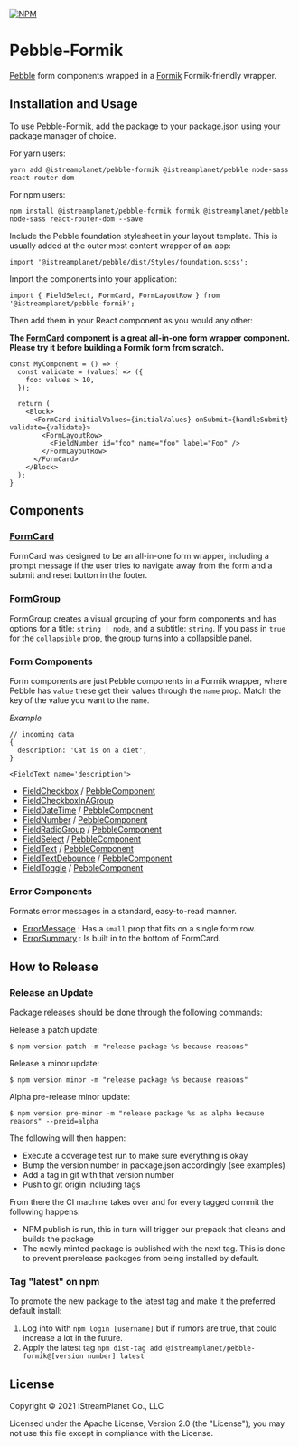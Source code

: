 [![NPM](https://img.shields.io/npm/v/pebble-formik.svg)](https://www.npmjs.com/package/@istreamplanet/pebble-formik)

# Pebble-Formik

[Pebble](https://pebble.istreamplanet.net/) form components wrapped in a [Formik](https://formik.org/docs/overview) Formik-friendly wrapper.

## Installation and Usage

To use Pebble-Formik, add the package to your package.json using your package manager of choice.

For yarn users:

```shell
yarn add @istreamplanet/pebble-formik @istreamplanet/pebble node-sass react-router-dom
```

For npm users:

```shell
npm install @istreamplanet/pebble-formik formik @istreamplanet/pebble node-sass react-router-dom --save
```

Include the Pebble foundation stylesheet in your layout template. This is usually added at the outer most content wrapper of an app:

```shell
import '@istreamplanet/pebble/dist/Styles/foundation.scss';
```

Import the components into your application:

```shell
import { FieldSelect, FormCard, FormLayoutRow } from '@istreamplanet/pebble-formik';
```

Then add them in your React component as you would any other:

**The [FormCard](https://github.com/istreamlabs/pebble-formik/blob/main/src/FormCard.tsx) component is a great all-in-one form wrapper component. Please try it before building a Formik form from scratch.**

```shell
const MyComponent = () => {
  const validate = (values) => ({
    foo: values > 10,
  });

  return (
    <Block>
      <FormCard initialValues={initialValues} onSubmit={handleSubmit} validate={validate}>
        <FormLayoutRow>
          <FieldNumber id="foo" name="foo" label="Foo" />
        </FormLayoutRow>
      </FormCard>
    </Block>
  );
}
```

## Components

### [FormCard](https://github.com/istreamlabs/pebble-formik/blob/main/src/FormCard.tsx)

FormCard was designed to be an all-in-one form wrapper, including a prompt message if the user tries to navigate away from the form and a submit and reset button in the footer.

### [FormGroup](https://github.com/istreamlabs/pebble-formik/blob/main/src/FormGroup.tsx)

FormGroup creates a visual grouping of your form components and has options for a title: `string | node`, and a subtitle: `string`. If you pass in `true` for the `collapsible` prop, the group turns into a [collapsible panel](https://pebble.istreamplanet.net/#/Components/CollapsiblePanel).

### Form Components

Form components are just Pebble components in a Formik wrapper, where Pebble has `value` these get their values through the `name` prop. Match the key of the value you want to the `name`.

*Example*
```shell
// incoming data
{
  description: 'Cat is on a diet',
}

<FieldText name='description'>
```

* [FieldCheckbox](https://github.com/istreamlabs/pebble-formik/blob/main/src/FieldCheckbox.tsx) / [PebbleComponent](https://pebble.istreamplanet.net/#/Components/FieldCheckbox)
* [FieldCheckboxInAGroup](https://github.com/istreamlabs/pebble-formik/blob/main/src/FieldCheckboxInAGroup.tsx)
* [FieldDateTime](https://github.com/istreamlabs/pebble-formik/blob/main/src/FieldDateTime.tsx) / [PebbleComponent](https://pebble.istreamplanet.net/#/Components/FieldDateTime)
* [FieldNumber](https://github.com/istreamlabs/pebble-formik/blob/main/src/FieldNumber.tsx) / [PebbleComponent](https://pebble.istreamplanet.net/#/Components/FieldNumber)
* [FieldRadioGroup](https://github.com/istreamlabs/pebble-formik/blob/main/src/FieldRadioGroup.tsx) / [PebbleComponent](https://pebble.istreamplanet.net/#/Components/FieldRadioGroup)
* [FieldSelect](https://github.com/istreamlabs/pebble-formik/blob/main/src/FieldSelect.tsx) / [PebbleComponent](https://pebble.istreamplanet.net/#/Components/FieldSelect)
* [FieldText](https://github.com/istreamlabs/pebble-formik/blob/main/src/FieldText.tsx) / [PebbleComponent](https://pebble.istreamplanet.net/#/Components/FieldText)
* [FieldTextDebounce](https://github.com/istreamlabs/pebble-formik/blob/main/src/FieldTextDebounce.tsx) / [PebbleComponent](https://pebble.istreamplanet.net/#/Components/FieldTextDebounce)
* [FieldToggle](https://github.com/istreamlabs/pebble-formik/blob/main/src/FieldToggle.tsx) / [PebbleComponent](https://pebble.istreamplanet.net/#/Components/FieldToggle)

### Error Components

Formats error messages in a standard, easy-to-read manner.

* [ErrorMessage](https://github.com/istreamlabs/pebble-formik/blob/main/src/ErrorMessage.tsx) : Has a `small` prop that fits on a single form row.
* [ErrorSummary](https://github.com/istreamlabs/pebble-formik/blob/main/src/ErrorSummary.tsx) : Is built in to the bottom of FormCard.

## How to Release

### Release an Update

Package releases should be done through the following commands:

Release a patch update:

```shell
$ npm version patch -m "release package %s because reasons"
```

Release a minor update:

```shell
$ npm version minor -m "release package %s because reasons"
```

Alpha pre-release minor update:

```shell
$ npm version pre-minor -m "release package %s as alpha because reasons" --preid=alpha
```

The following will then happen:

* Execute a coverage test run to make sure everything is okay
* Bump the version number in package.json accordingly (see examples)
* Add a tag in git with that version number
* Push to git origin including tags

From there the CI machine takes over and for every tagged commit the following happens:

* NPM publish is run, this in turn will trigger our prepack that cleans and builds the package
* The newly minted package is published with the next tag. This is done to prevent prerelease packages from being installed by default.

### Tag "latest" on npm

To promote the new package to the latest tag and make it the preferred default install:

1. Log into with `npm login [username]` but if rumors are true, that could increase a lot in the future.
2. Apply the latest tag `npm dist-tag add @istreamplanet/pebble-formik@[version number] latest`
## License

Copyright &copy; 2021 iStreamPlanet Co., LLC

Licensed under the Apache License, Version 2.0 (the "License"); you may not use this file except in compliance with the License.
